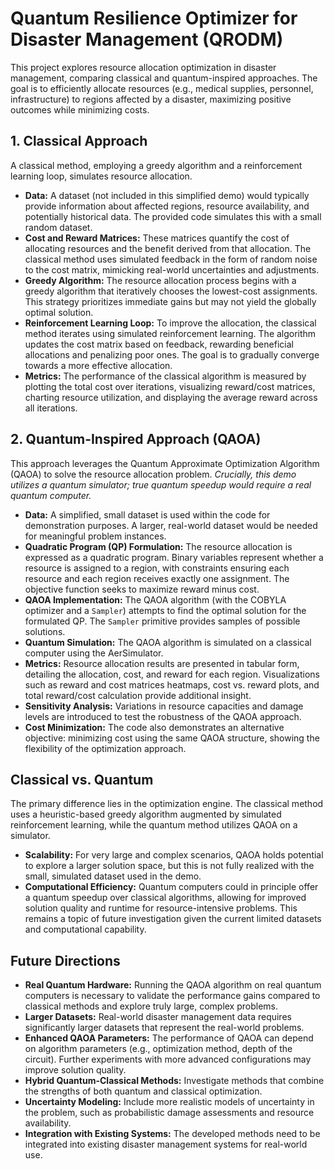 # Quantum Resilience Optimizer for Disaster Management (QRODM)

This project explores resource allocation optimization in disaster management, comparing classical and quantum-inspired approaches.  The goal is to efficiently allocate resources (e.g., medical supplies, personnel, infrastructure) to regions affected by a disaster, maximizing positive outcomes while minimizing costs.

## 1. Classical Approach

A classical method, employing a greedy algorithm and a reinforcement learning loop, simulates resource allocation.

*   **Data:**  A dataset (not included in this simplified demo) would typically provide information about affected regions, resource availability, and potentially historical data.  The provided code simulates this with a small random dataset.
*   **Cost and Reward Matrices:** These matrices quantify the cost of allocating resources and the benefit derived from that allocation. The classical method uses simulated feedback in the form of random noise to the cost matrix, mimicking real-world uncertainties and adjustments.
*   **Greedy Algorithm:**  The resource allocation process begins with a greedy algorithm that iteratively chooses the lowest-cost assignments. This strategy prioritizes immediate gains but may not yield the globally optimal solution.
*   **Reinforcement Learning Loop:** To improve the allocation, the classical method iterates using simulated reinforcement learning. The algorithm updates the cost matrix based on feedback, rewarding beneficial allocations and penalizing poor ones. The goal is to gradually converge towards a more effective allocation.
*   **Metrics:** The performance of the classical algorithm is measured by plotting the total cost over iterations, visualizing reward/cost matrices, charting resource utilization, and displaying the average reward across all iterations.

## 2. Quantum-Inspired Approach (QAOA)

This approach leverages the Quantum Approximate Optimization Algorithm (QAOA) to solve the resource allocation problem.  *Crucially, this demo utilizes a quantum simulator;  true quantum speedup would require a real quantum computer.*

*   **Data:** A simplified, small dataset is used within the code for demonstration purposes.  A larger, real-world dataset would be needed for meaningful problem instances.
*   **Quadratic Program (QP) Formulation:** The resource allocation is expressed as a quadratic program. Binary variables represent whether a resource is assigned to a region, with constraints ensuring each resource and each region receives exactly one assignment.  The objective function seeks to maximize reward minus cost.
*   **QAOA Implementation:** The QAOA algorithm (with the COBYLA optimizer and a `Sampler`) attempts to find the optimal solution for the formulated QP.  The `Sampler` primitive provides samples of possible solutions.
*   **Quantum Simulation:**  The QAOA algorithm is simulated on a classical computer using the AerSimulator.
*   **Metrics:**  Resource allocation results are presented in tabular form, detailing the allocation, cost, and reward for each region. Visualizations such as reward and cost matrices heatmaps, cost vs. reward plots, and total reward/cost calculation provide additional insight.
*   **Sensitivity Analysis:**  Variations in resource capacities and damage levels are introduced to test the robustness of the QAOA approach.
*   **Cost Minimization:** The code also demonstrates an alternative objective: minimizing cost using the same QAOA structure, showing the flexibility of the optimization approach.


## Classical vs. Quantum

The primary difference lies in the optimization engine.  The classical method uses a heuristic-based greedy algorithm augmented by simulated reinforcement learning, while the quantum method utilizes QAOA on a simulator.

*   **Scalability:** For very large and complex scenarios, QAOA holds potential to explore a larger solution space, but this is not fully realized with the small, simulated dataset used in the demo.
*   **Computational Efficiency:** Quantum computers could in principle offer a quantum speedup over classical algorithms, allowing for improved solution quality and runtime for resource-intensive problems. This remains a topic of future investigation given the current limited datasets and computational capability.


## Future Directions

*   **Real Quantum Hardware:** Running the QAOA algorithm on real quantum computers is necessary to validate the performance gains compared to classical methods and explore truly large, complex problems.
*   **Larger Datasets:** Real-world disaster management data requires significantly larger datasets that represent the real-world problems.
*   **Enhanced QAOA Parameters:** The performance of QAOA can depend on algorithm parameters (e.g., optimization method, depth of the circuit). Further experiments with more advanced configurations may improve solution quality.
*   **Hybrid Quantum-Classical Methods:** Investigate methods that combine the strengths of both quantum and classical optimization.
*   **Uncertainty Modeling:** Include more realistic models of uncertainty in the problem, such as probabilistic damage assessments and resource availability.
*   **Integration with Existing Systems:** The developed methods need to be integrated into existing disaster management systems for real-world use.
